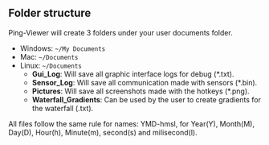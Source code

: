 ## Folder structure
Ping-Viewer will create 3 folders under your user documents folder.
 * Windows: `~/My Documents`
 * Mac: `~/Documents`
 * Linux: `~/Documents`
    * **Gui_Log**: Will save all graphic interface logs for debug (*.txt).
    * **Sensor_Log**: Will save all communication made with sensors (*.bin).
    * **Pictures**: Will save all screenshots made with the hotkeys (*.png).
    * **Waterfall_Gradients**: Can be used by the user to create gradients for the waterfall (.txt).

All files follow the same rule for names: YMD-hmsl, for Year(Y), Month(M), Day(D), Hour(h), Minute(m), second(s) and milisecond(l).
